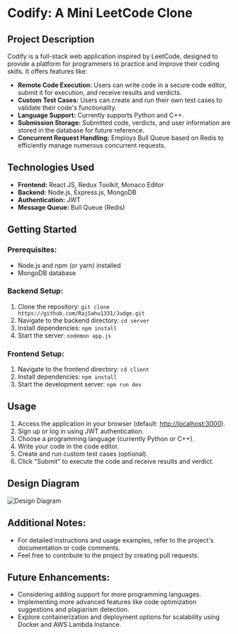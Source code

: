 # Codify: A Mini LeetCode Clone

## Project Description

Codify is a full-stack web application inspired by LeetCode, designed to provide a platform for programmers to practice and improve their coding skills. It offers features like:

- **Remote Code Execution:** Users can write code in a secure code editor, submit it for execution, and receive results and verdicts.
- **Custom Test Cases:** Users can create and run their own test cases to validate their code's functionality.
- **Language Support:** Currently supports Python and C++.
- **Submission Storage:** Submitted code, verdicts, and user information are stored in the database for future reference.
- **Concurrent Request Handling:** Employs Bull Queue based on Redis to efficiently manage numerous concurrent requests.

## Technologies Used

- **Frontend:** React JS, Redux Toolkit, Monaco Editor
- **Backend:** Node.js, Express.js, MongoDB
- **Authentication:** JWT
- **Message Queue:** Bull Queue (Redis)

## Getting Started

### Prerequisites:

- Node.js and npm (or yarn) installed
- MongoDB database

### Backend Setup:

1. Clone the repository: `git clone https://github.com/RajSahu1331/Judge.git`
2. Navigate to the backend directory: `cd server`
3. Install dependencies: `npm install`
4. Start the server: `nodemon app.js`

### Frontend Setup:

1. Navigate to the frontend directory: `cd client`
2. Install dependencies: `npm install`
3. Start the development server: `npm run dev`

## Usage

1. Access the application in your browser (default: [http://localhost:3000](http://localhost:3000)).
2. Sign up or log in using JWT authentication.
3. Choose a programming language (currently Python or C++).
4. Write your code in the code editor.
5. Create and run custom test cases (optional).
6. Click "Submit" to execute the code and receive results and verdict.

## Design Diagram

![Design Diagram](https://www.mermaidchart.com/raw/122aafa2-2ed7-4c53-8c04-fce4dd954707?theme=dark&version=v0.1&format=svg)

## Additional Notes:

- For detailed instructions and usage examples, refer to the project's documentation or code comments.
- Feel free to contribute to the project by creating pull requests.

## Future Enhancements:

- Considering adding support for more programming languages.
- Implementing more advanced features like code optimization suggestions and plagiarism detection.
- Explore containerization and deployment options for scalability using Docker and AWS Lambda Instance.
